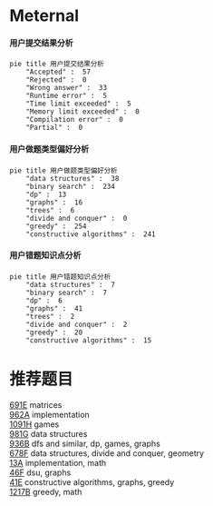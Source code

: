 # Meternal

<!-- tabs:start -->



#### **用户提交结果分析**

```mermaid
pie title 用户提交结果分析
    "Accepted" :  57
    "Rejected" :  0
    "Wrong answer" :  33
    "Runtime error" :  5
    "Time limit exceeded" :  5
    "Memory limit exceeded" :  0
    "Compilation error" :  0
    "Partial" :  0
```

#### **用户做题类型偏好分析**

```mermaid
pie title 用户做题类型偏好分析
    "data structures" :  38
    "binary search" :  234
    "dp" :  13
    "graphs" :  16
    "trees" :  6
    "divide and conquer" :  0
    "greedy" :  254
    "constructive algorithms" :  241
```
#### **用户错题知识点分析**

```mermaid
pie title 用户错题知识点分析
    "data structures" :  7
    "binary search" :  7
    "dp" :  6
    "graphs" :  41
    "trees" :  2
    "divide and conquer" :  2
    "greedy" :  20
    "constructive algorithms" :  15
```



<!-- tabs:end -->
# 推荐题目
[691E](https://codeforces.com/contest/691/problem/E)		matrices		  
[962A](https://codeforces.com/contest/962/problem/A)		implementation		  
[1091H](https://codeforces.com/contest/1091/problem/H)		games		  
[981G](https://codeforces.com/contest/981/problem/G)		data structures		  
[936B](https://codeforces.com/contest/936/problem/B)		dfs and similar,
                        dp,
                        games,
                        graphs		  
[678F](https://codeforces.com/contest/678/problem/F)		data structures,
                        divide and conquer,
                        geometry		  
[13A](https://codeforces.com/contest/13/problem/A)		implementation,
                        math		  
[46F](https://codeforces.com/contest/46/problem/F)		dsu,
                        graphs		  
[41E](https://codeforces.com/contest/41/problem/E)		constructive algorithms,
                        graphs,
                        greedy		  
[1217B](https://codeforces.com/contest/1217/problem/B)		greedy,
                        math		  
